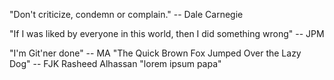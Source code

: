 "Don't criticize, condemn or complain."
-- Dale Carnegie

"If I was liked by everyone in this world, then I did something wrong"
-- JPM

"I'm Git'ner done"
-- MA
"The Quick Brown Fox Jumped Over the Lazy Dog"
-- FJK
Rasheed Alhassan "lorem ipsum papa"